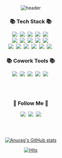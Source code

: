 
<!-- ![header](https://capsule-render.vercel.app/api?type=slice&color=gradient&text=%20JisuPark%20%20&height=200&fontSize=100) -->


<!-- ![header](https://capsule-render.vercel.app/api?text=HyunMin Github&animation=fadeIn) -->






<div align="center">
  
  ![header](https://capsule-render.vercel.app/api?type=waving&color=gradient&text=%20HyunMin%20%20&height=200&fontSize=30&animation=fadeIn)



<h3 align="center">📚 Tech Stack 📚</h3>
<p align="center">
    <img src="https://img.shields.io/badge/Javascript-ffb13b?style=flat-square&logo=javascript&logoColor=white"/></a>&nbsp 
    <img src="https://img.shields.io/badge/CSS-E34F26?style=flat-square&logo=CSS3&logoColor=white"/>&nbsp 
    <img src="https://img.shields.io/badge/jQuery-FF5733?style=flat-square&logo=jQuery&logoColor=white"/>&nbsp 
    <img src="https://img.shields.io/badge/typescript-C8CD3A?style=flat-square&logo=typescript&logoColor=white"/>&nbsp 
    <img src="https://img.shields.io/badge/react-56C34B?style=flat-square&logo=react&logoColor=white"/>&nbsp 
        </br>
    <img src="https://img.shields.io/badge/redux-50D0A3?style=flat-square&logo=redux&logoColor=white"/>&nbsp 
    <img src="https://img.shields.io/badge/next-50CAD0?style=flat-square&logo=next&logoColor=white"/>&nbsp 
    <img src="https://img.shields.io/badge/yarn-ACC2EA?style=flat-square&logo=yarn&logoColor=white"/>&nbsp 
    <img src="https://img.shields.io/badge/prettier-C7ACEA?style=flat-square&logo=prettier&logoColor=white"/>&nbsp 
    <img src="https://img.shields.io/badge/eslint-E8ACEA?style=flat-square&logo=redux&logoColor=white"/>&nbsp 
                                                                                </br>
    <img src="https://img.shields.io/badge/C++-EAACC5?style=flat-square&logo=C%2B%2B&logoColor=white"/></a>&nbsp 
    <img src="https://img.shields.io/badge/Java-007396?style=flat-square&logo=Java&logoColor=white"/></a>&nbsp
    <img src="https://img.shields.io/badge/Python-3766AB?style=flat-square&logo=Python&logoColor=white"/></a>&nbsp 
    <img src="https://img.shields.io/badge/Mysql-E6B91E?style=flat-square&logo=MySql&logoColor=white"/></a>&nbsp 
    <img src="https://img.shields.io/badge/Django-092E20?style=flat-square&logo=Django&logoColor=white"/></a>&nbsp 
    <img src="https://img.shields.io/badge/Node.js-339933?style=flat-square&logo=Node.js&logoColor=white"/></a>&nbsp
</p>


<h3 align="center">📚 Cowork Tools 📚</h3>
    <img src="https://img.shields.io/badge/github-E8CE55?style=flat-square&logo=github&logoColor=white"/>&nbsp 
    <img src="https://img.shields.io/badge/gitlab-79E855?style=flat-square&logo=gitlab&logoColor=white"/>&nbsp 
    <img src="https://img.shields.io/badge/jira-55E8DD?style=flat-square&logo=jira&logoColor=white"/>&nbsp 
    <img src="https://img.shields.io/badge/confluence-5F73F1?style=flat-square&logo=confluence&logoColor=white"/>&nbsp 
    <img src="https://img.shields.io/badge/slack-5FF192?style=flat-square&logo=slack&logoColor=white"/>&nbsp 

<p align="center">
  
</p>
</br></br>

<h3 align="center">🌈 Follow Me 🌈</h3>
<p align="center">
  <a href="https://velog.io/@aksel26"><img src="https://img.shields.io/badge/Tech%20Blog-11B48A?style=flat-square&logo=Vimeo&logoColor=white&link=https://velog.io/@aksel26"/></a>&nbsp
    <a href="https://aksel26.github.io"><img src="https://img.shields.io/badge/Github%20Page-11B48A?style=flat-square&logo=Vimeo&logoColor=white&link=https://aksel26.github.io/"/></a>&nbsp
<a href="kevinxkim20230@gmail.com"><img src="https://img.shields.io/badge/Gmail-d14836?style=flat-square&logo=Gmail&logoColor=white&link=kimhyein7110@gmail.com"/></a>
</p>

</br></br>

[![Anurag's GitHub stats](https://github-readme-stats.vercel.app/api?username=aksel26)](https://github.com/anuraghazra/github-readme-stats)


[![Hits](https://hits.seeyoufarm.com/api/count/incr/badge.svg?url=https%3A%2F%2Fgithub.com%2Faksel26&count_bg=%2379C83D&title_bg=%23555555&icon=pinboard.svg&icon_color=%23E7E7E7&title=hits&edge_flat=false)](https://hits.seeyoufarm.com)

</div>
